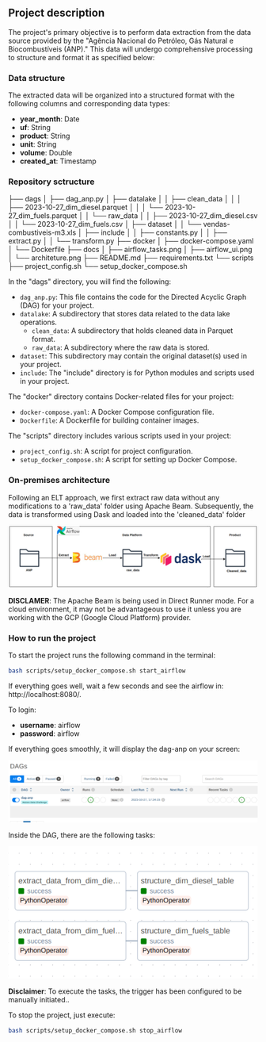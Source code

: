 ## Project description

The project's primary objective is to perform data extraction from the data source provided by the "Agência Nacional do Petróleo, Gás Natural e Biocombustíveis (ANP)." This data will undergo comprehensive processing to structure and format it as specified below:

### Data structure

The extracted data will be organized into a structured format with the following columns and corresponding data types:

- **year_month**: Date
- **uf**: String
- **product**: String
- **unit**: String
- **volume**: Double
- **created_at**: Timestamp

### Repository sctructure
├── dags
│   ├── dag_anp.py
│   ├── datalake
│   │   ├── clean_data
│   │   │   ├── 2023-10-27_dim_diesel.parquet
│   │   │   └── 2023-10-27_dim_fuels.parquet
│   │   └── raw_data
│   │       ├── 2023-10-27_dim_diesel.csv
│   │       └── 2023-10-27_dim_fuels.csv
│   ├── dataset
│   │   └── vendas-combustiveis-m3.xls
│   ├── include
│   │   ├── constants.py
│   │   ├── extract.py
│   │   └── transform.py
├── docker
│   ├── docker-compose.yaml
│   └── Dockerfile
├── docs
│   ├── airflow_tasks.png
│   ├── airflow_ui.png
│   └── architeture.png
├── README.md
├── requirements.txt
└── scripts
    ├── project_config.sh
    └── setup_docker_compose.sh

In the "dags" directory, you will find the following:

- `dag_anp.py`: This file contains the code for the Directed Acyclic Graph (DAG) for your project.
- `datalake`: A subdirectory that stores data related to the data lake operations.
  - `clean_data`: A subdirectory that holds cleaned data in Parquet format.
  - `raw_data`: A subdirectory where the raw data is stored.
- `dataset`: This subdirectory may contain the original dataset(s) used in your project.
- `include`: The "include" directory is for Python modules and scripts used in your project.

The "docker" directory contains Docker-related files for your project:

- `docker-compose.yaml`: A Docker Compose configuration file.
- `Dockerfile`: A Dockerfile for building container images.


The "scripts" directory includes various scripts used in your project:

- `project_config.sh`: A script for project configuration.
- `setup_docker_compose.sh`: A script for setting up Docker Compose.


### On-premises architecture
Following an ELT approach, we first extract raw data without any modifications to a 'raw_data' folder using Apache Beam. Subsequently, the data is transformed using Dask and loaded into the 'cleaned_data' folder

![Project architecture](docs/architeture.png)

**DISCLAMER**: The Apache Beam is being used in Direct Runner mode. For a cloud environment, it may not be advantageous to use it unless you are working with the GCP (Google Cloud Platform) provider.

### How to run the project

To start the project runs the following command in the terminal:

```sh
bash scripts/setup_docker_compose.sh start_airflow
```

If everything goes well, wait a few seconds and see the airflow in: http://localhost:8080/.

To login:

- **username**: airflow
- **password**: airflow

If everything goes smoothly, it will display the dag-anp on your screen:

![Airflow UI](docs/airflow_ui.png)

Inside the DAG, there are the following tasks:

![Airflow Tasks](docs/airflow_tasks.png)

**Disclaimer**: To execute the tasks, the trigger has been configured to be manually initiated..

To stop the project, just execute:
```sh
bash scripts/setup_docker_compose.sh stop_airflow
```

